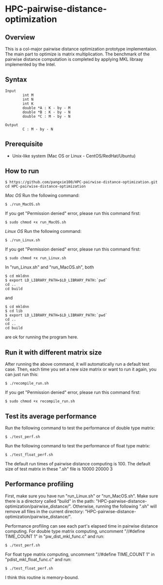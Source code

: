 # HPC-pairwise-distance-optimization

## Overview
This is a col-major pairwise distance optimization prototype implementaion. The main part to optimize is matrix multiplication.
The benchmark of the pairwise distance computation is completed by applying MKL libraay implemented by the Intel.

## Syntax
```
Input   
        int M
        int N
        int K
        double *A : K - by - M
        double *B : K - by - N
        double *C : M - by - N

Output
        C : M - by - N
```

## Prerequisite
* Unix-like system (Mac OS or Linux - CentOS/RedHat/Ubuntu)

## How to run
```
$ https://github.com/pangxie100/HPC-pairwise-distance-optimization.git
cd HPC-pairwise-distance-optimization
```

*Mac OS*
Run the following command:
```
$ ./run_MacOS.sh
```
If you get "Permission denied" error, please run this command first:
```
$ sudo chmod +x run_MacOS.sh
```

*Linux OS*
Run the following command:
```
$ ./run_Linux.sh
```
If you get "Permission denied" error, please run this command first:
```
$ sudo chmod +x run_Linux.sh
```

In "run_Linux.sh" and "run_MacOS.sh",
both
```
$ cd mkldnn
$ export LD_LIBRARY_PATH=$LD_LIBRARY_PATH:`pwd`
cd ..
cd build
```
and 
```
$ cd mkldnn
$ cd lib
$ export LD_LIBRARY_PATH=$LD_LIBRARY_PATH:`pwd`
cd ..
cd ..
cd build
```
are ok for running the program here.

## Run it with different matrix size
After running the above command, it will automatically run a default test case. Then, each time you set a new size matrix or want to run it again, you can just run this:
```
$ ./recompile_run.sh
```
If you get "Permission denied" error, please run this command first:
```
$ sudo chmod +x recompile_run.sh
```

## Test its average performance
Run the following command to test the performance of double type matrix:
```
$ ./test_perf.sh
```

Run the following command to test the performance of float type matrix:
```
$ ./test_float_perf.sh
```

The default run times of pairwise distance computing is 100.
The default size of test matrix in these ".sh" file is 10000 20000 3

## Performance profiling
First, make sure you have run "run_Linux.sh" or "run_MacOS.sh". Make sure there is a directory called "build" in the path: "HPC-pairwise-distance-optimization/pairwise_distance/". Otherwise, running the following ".sh" will remove all files in the current directory: "HPC-pairwise-distance-optimization/pairwise_distance/".

Performance profiling can see each part's elapsed time in pairwise distance computing.
For double type matrix computing, uncomment "//#define TIME_COUNT 1" in "pw_dist_mkl_func.c" and run:
```
$ ./test_perf.sh
```

For float type matrix computing, uncomment "//#define TIME_COUNT 1" in "pdist_mkl_float_func.c" and run:
```
$ ./test_float_perf.sh
``` 
I think this routine is memory-bound. 
